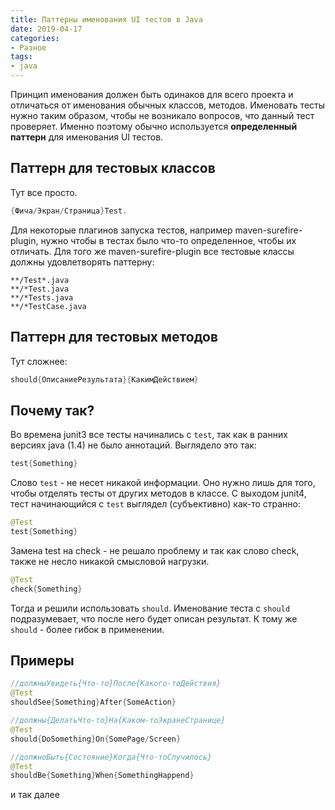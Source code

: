 ```yaml
---
title: Паттерны именования UI тестов в Java
date: 2019-04-17
categories:
- Разное
tags:
- java
---
```

Принцип именования должен быть одинаков для всего проекта и отличаться от именования обычных классов, методов. Именовать тесты нужно таким образом, чтобы не возникало вопросов, что данный тест проверяет. Именно поэтому обычно используется **определенный паттерн** для именования UI тестов.

## Паттерн для тестовых классов
Тут все просто.
```java
{Фича/Экран/Страница}Test.
```
Для некоторые плагинов запуска тестов, например maven-surefire-plugin, нужно чтобы в тестах было что-то определенное, чтобы их отличать. Для того же maven-surefire-plugin все тестовые классы должны удовлетворять паттерну:
```
**/Test*.java
**/*Test.java
**/*Tests.java
**/*TestCase.java
```
##  Паттерн для тестовых методов
Тут сложнее:
```java
should{ОписаниеРезультата}{КакимДействием}
```

## Почему так?
Во времена junit3 все тесты начинались с ```test```, так как в ранних версиях java (1.4) не было аннотаций.
Выглядело это так:
```java
test{Something}
```

Слово ```test``` - не несет никакой информации. Оно нужно лишь для того, чтобы отделять тесты от других методов в классе.
С выходом junit4, тест начинающийся с ```test``` выглядел (субъективно) как-то странно:
```java
@Test
test{Something}
```
Замена test на check - не решало проблему и так как слово check, также не несло никакой смысловой нагрузки.
```java
@Test
check{Something}
```

Тогда и решили использовать ```should```. Именование теста с ```should``` подразумевает, что после него будет описан результат.
К тому же ```should``` - более гибок в применении.

## Примеры
```java
//должныУвидеть{Что-то}После{Какого-тоДействия}
@Test
shouldSee{Something}After{SomeAction}
```

```java
//должны{ДелатьЧто-то}На{Каком-тоЭкранеСтранице}
@Test
should{DoSomething}On{SomePage/Screen}
```

```java
//должноБыть{Состояние}Когда{Что-тоСлучилось}
@Test
shouldBe{Something}When{SomethingHappend}
```
и так далее









